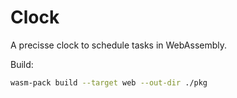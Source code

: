 # Clock

A precisse clock to schedule tasks in WebAssembly.

Build:

```bash
wasm-pack build --target web --out-dir ./pkg
```